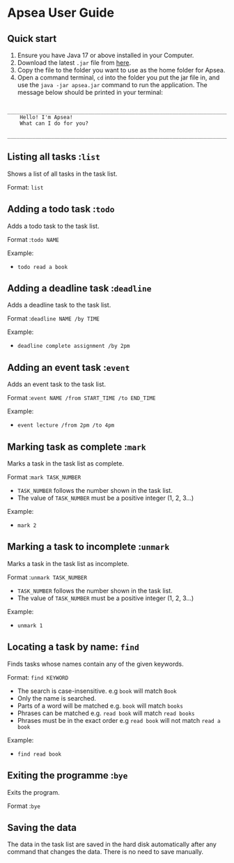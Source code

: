 # Apsea User Guide

## Quick start
1. Ensure you have Java 17 or above installed in your Computer.
2. Download the latest `.jar` file from [here](github.com/glenn-chew/ip/releases).
3. Copy the file to the folder you want to use as the home folder for Apsea.
4. Open a command terminal, `cd` into the folder you put the jar file in,
and use the `java -jar apsea.jar` command to run the application. 
The message below should be printed in your terminal:
```
    ___________________________________________________________________________
    Hello! I'm Apsea!
    What can I do for you?
    ______________________________________________________________________________  
```

## Listing all tasks :`list`
Shows a list of all tasks in the task list.

Format: `list`

## Adding a todo task :`todo`
Adds a todo task to the task list.

Format :`todo NAME`

Example:
- `todo read a book`

## Adding a deadline task :`deadline`
Adds a deadline task to the task list.

Format :`deadline NAME /by TIME`

Example:
-  `deadline complete assignment /by 2pm`

## Adding an event task :`event`
Adds an event task to the task list.

Format :`event NAME /from START_TIME /to END_TIME`

Example:
 -  `event lecture /from 2pm /to 4pm`

## Marking task as complete :`mark`
Marks a task in the task list as complete.

Format :`mark TASK_NUMBER`
- `TASK_NUMBER` follows the number shown in the task list.
- The value of `TASK_NUMBER` must be a positive integer (1, 2, 3...)

Example:
- `mark 2`

## Marking a task to incomplete :`unmark`
Marks a task in the task list as incomplete.

Format :`unmark TASK_NUMBER`
- `TASK_NUMBER` follows the number shown in the task list.
- The value of `TASK_NUMBER` must be a positive integer (1, 2, 3...)

Example:
- `unmark 1`

## Locating a task by name: `find`
Finds tasks whose names contain any of the given keywords.

Format: `find KEYWORD`

- The search is case-insensitive. e.g `book` will match `Book`
- Only the name is searched.
- Parts of a word will be matched e.g. `book` will match `books`
- Phrases can be matched e.g. `read book` will match `read books`
- Phrases must be in the exact order e.g `read book` will not match `read a book`

Example:
- `find read book`

## Exiting the programme :`bye`
Exits the program.

Format :`bye`

## Saving the data
The data in the task list are saved in the hard disk automatically after any command that changes the data. 
There is no need to save manually.